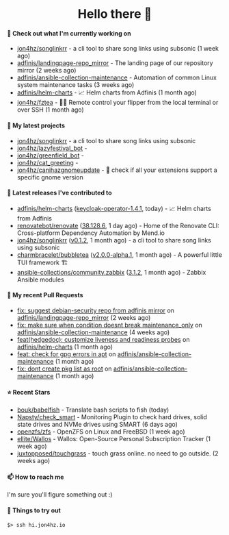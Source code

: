 <h1 align=center>Hello there 👋</h1>

#### 👷 Check out what I'm currently working on

- [jon4hz/songlinkrr](https://github.com/jon4hz/songlinkrr) - a cli tool to share song links using subsonic (1 week ago)
- [adfinis/landingpage-repo_mirror](https://github.com/adfinis/landingpage-repo_mirror) - The landing page of our repository mirror (2 weeks ago)
- [adfinis/ansible-collection-maintenance](https://github.com/adfinis/ansible-collection-maintenance) - Automation of common Linux system maintenance tasks (3 weeks ago)
- [adfinis/helm-charts](https://github.com/adfinis/helm-charts) - 📈 Helm charts from Adfinis (1 month ago)
- [jon4hz/fztea](https://github.com/jon4hz/fztea) - 🐬🧋  Remote control your flipper from the local terminal or over SSH (1 month ago)

#### 🌱 My latest projects

- [jon4hz/songlinkrr](https://github.com/jon4hz/songlinkrr) - a cli tool to share song links using subsonic
- [jon4hz/lazyfestival_bot](https://github.com/jon4hz/lazyfestival_bot) - 
- [jon4hz/greenfield_bot](https://github.com/jon4hz/greenfield_bot) - 
- [jon4hz/cat_greeting](https://github.com/jon4hz/cat_greeting) - 
- [jon4hz/canihazgnomeupdate](https://github.com/jon4hz/canihazgnomeupdate) - 🧙 check if all your extensions support a specific gnome version

#### 🔭 Latest releases I've contributed to

- [adfinis/helm-charts](https://github.com/adfinis/helm-charts) ([keycloak-operator-1.4.1](https://github.com/adfinis/helm-charts/releases/tag/keycloak-operator-1.4.1), today) - 📈 Helm charts from Adfinis
- [renovatebot/renovate](https://github.com/renovatebot/renovate) ([38.128.6](https://github.com/renovatebot/renovate/releases/tag/38.128.6), 1 day ago) - Home of the Renovate CLI: Cross-platform Dependency Automation by Mend.io
- [jon4hz/songlinkrr](https://github.com/jon4hz/songlinkrr) ([v0.1.2](https://github.com/jon4hz/songlinkrr/releases/tag/v0.1.2), 1 month ago) - a cli tool to share song links using subsonic
- [charmbracelet/bubbletea](https://github.com/charmbracelet/bubbletea) ([v2.0.0-alpha.1](https://github.com/charmbracelet/bubbletea/releases/tag/v2.0.0-alpha.1), 1 month ago) - A powerful little TUI framework 🏗
- [ansible-collections/community.zabbix](https://github.com/ansible-collections/community.zabbix) ([3.1.2](https://github.com/ansible-collections/community.zabbix/releases/tag/3.1.2), 1 month ago) - Zabbix Ansible modules

#### 🔨 My recent Pull Requests

- [fix: suggest debian-security repo from adfinis mirror](https://github.com/adfinis/landingpage-repo_mirror/pull/121) on [adfinis/landingpage-repo_mirror](https://github.com/adfinis/landingpage-repo_mirror) (2 weeks ago)
- [fix: make sure when condition doesnt break maintenance_only](https://github.com/adfinis/ansible-collection-maintenance/pull/73) on [adfinis/ansible-collection-maintenance](https://github.com/adfinis/ansible-collection-maintenance) (4 weeks ago)
- [feat(hedgedoc): customize liveness and readiness probes](https://github.com/adfinis/helm-charts/pull/1320) on [adfinis/helm-charts](https://github.com/adfinis/helm-charts) (1 month ago)
- [feat: check for gpg errors in apt](https://github.com/adfinis/ansible-collection-maintenance/pull/68) on [adfinis/ansible-collection-maintenance](https://github.com/adfinis/ansible-collection-maintenance) (1 month ago)
- [fix: dont create pkg list as root](https://github.com/adfinis/ansible-collection-maintenance/pull/67) on [adfinis/ansible-collection-maintenance](https://github.com/adfinis/ansible-collection-maintenance) (1 month ago)

#### ⭐ Recent Stars

- [bouk/babelfish](https://github.com/bouk/babelfish) - Translate bash scripts to fish (today)
- [Napsty/check_smart](https://github.com/Napsty/check_smart) - Monitoring Plugin to check hard drives, solid state drives and NVMe drives using SMART (6 days ago)
- [openzfs/zfs](https://github.com/openzfs/zfs) - OpenZFS on Linux and FreeBSD (1 week ago)
- [ellite/Wallos](https://github.com/ellite/Wallos) - Wallos: Open-Source Personal Subscription Tracker (1 week ago)
- [juxtopposed/touchgrass](https://github.com/juxtopposed/touchgrass) - touch grass online. no need to go outside. (2 weeks ago)

#### 📫 How to reach me
I'm sure you'll figure something out :)

#### 👀 Things to try out
```
$> ssh hi.jon4hz.io
```